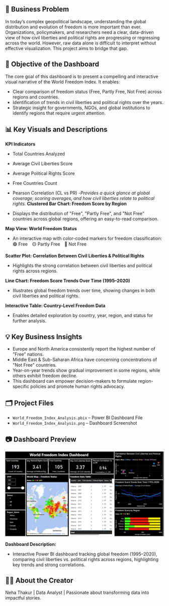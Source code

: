 ## 📌 **Business Problem**
In today’s complex geopolitical landscape, understanding the global distribution and evolution of freedom is more important than ever. Organizations, policymakers, and researchers need a clear, data-driven view of how civil liberties and political rights are progressing or regressing across the world. However, raw data alone is difficult to interpret without effective visualization. This project aims to bridge that gap.

## 🎯 **Objective of the Dashboard**
The core goal of this dashboard is to present a compelling and interactive visual narrative of the World Freedom Index. It enables:
- Clear comparison of freedom status (Free, Partly Free, Not Free) across regions and countries.
- Identification of trends in civil liberties and political rights over the years.
- Strategic insight for governments, NGOs, and global institutions to identify regions that require urgent attention.

## 📊 **Key Visuals and Descriptions**
**KPI Indicators**
- Total Countries Analyzed
- Average Civil Liberties Score
- Average Political Rights Score
- Free Countries Count
- Pearson Correlation (CL vs PR)
   -*Provides a quick glance at global coverage, scoring averages, and how civil liberties relate to political rights.*
**Clustered Bar Chart: Freedom Score by Region**

- Displays the distribution of "Free", "Partly Free", and "Not Free" countries across global regions, offering an easy-to-read comparison.

**Map View: World Freedom Status**

- An interactive map with color-coded markers for freedom classification:  
  🟢 Free 🟡 Partly Free 🔴 Not Free

**Scatter Plot: Correlation Between Civil Liberties & Political Rights**

- Highlights the strong correlation between civil liberties and political rights across regions.

**Line Chart: Freedom Score Trends Over Time (1995–2020)**

- Illustrates global freedom trends over time, showing changes in both civil liberties and political rights.

**Interactive Table: Country-Level Freedom Data**

- Enables detailed exploration by country, year, region, and status for further analysis.


## 💡 **Key Business Insights**
- Europe and North America consistently report the highest number of "Free" nations.
- Middle East & Sub-Saharan Africa have concerning concentrations of "Not Free" countries.
- Year-on-year trends show gradual improvement in some regions, while others exhibit freedom decline.
- This dashboard can empower decision-makers to formulate region-specific policies and promote human rights advocacy.

## 🗂️ **Project Files**
- `World_Freedom_Index_Analysis.pbix` – Power BI Dashboard File
- `World_Freedom_Index_Analysis.png` – Dashboard Screenshot

## 📷 Dashboard Preview
![Dashboard Preview](./World_Freedom_Index_Analysis.png)

**Dashboard Description:**  
- Interactive Power BI dashboard tracking global freedom (1995–2020), comparing civil liberties vs. political rights across regions, highlighting key trends and strong correlations.

## 👩‍💼 **About the Creator**
Neha Thakur | Data Analyst | Passionate about transforming data into impactful stories.
